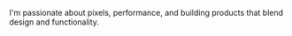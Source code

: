 I'm passionate about pixels, performance, and building products that blend design and functionality.
